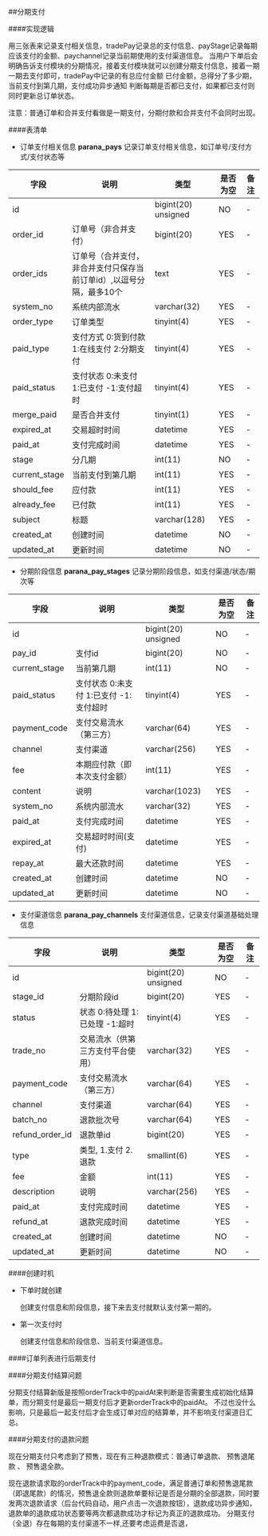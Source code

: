 ##分期支付

####实现逻辑

用三张表来记录支付相关信息，tradePay记录总的支付信息、payStage记录每期应该支付的金额、paychannel记录当前期使用的支付渠道信息。
当用户下单后会明确告诉支付模块的分期情况，接着支付模块就可以创建分期支付信息，接着一期一期去支付即可，tradePay中记录的有总应付金额
已付金额，总得分了多少期，当前支付到第几期，支付成功异步通知 判断每期是否都已支付，如果都已支付则同时更新总订单状态。

注意：普通订单和合并支付看做是一期支付，分期付款和合并支付不会同时出现。


####表清单

* 订单支付相关信息
**parana_pays**  记录订单支付相关信息，如订单号/支付方式/支付状态等

| 字段  |  说明 | 类型 | 是否为空 | 备注
|------|-------|-----|------|--------
|id||bigint(20) unsigned|NO| - |
|order_id|订单号（非合并支付）|bigint(20)|YES| - |
|order_ids|订单号（合并支付，非合并支付只保存当前订单id）,以逗号分隔，最多10个|text|YES| - |
|system_no|系统内部流水|varchar(32)|YES| - |
|order_type|订单类型|tinyint(4)|YES| - |
|paid_type|支付方式 0:货到付款 1:在线支付 2:分期支付|tinyint(4)|YES| - |
|paid_status|支付状态 0:未支付 1:已支付 -1:支付超时|tinyint(4)|YES| - |
|merge_paid|是否合并支付|tinyint(1)|YES| - |
|expired_at|交易超时时间|datetime|YES| - |
|paid_at|支付完成时间|datetime|YES| - |
|stage|分几期|int(11)|NO| - |
|current_stage|当前支付到第几期|int(11)|YES| - |
|should_fee|应付款|int(11)|YES| - |
|already_fee|已付款|int(11)|YES| - |
|subject|标题|varchar(128)|YES| - |
|created_at|创建时间|datetime|NO| - |
|updated_at|更新时间|datetime|NO| - |



* 分期阶段信息
**parana_pay_stages**  记录分期阶段信息，如支付渠道/状态/期次等

| 字段  |  说明 | 类型 | 是否为空 | 备注
|------|-------|-----|------|--------
|id||bigint(20) unsigned|NO| - |
|pay_id|支付id|bigint(20)|NO| - |
|current_stage|当前第几期|int(11)|NO| - |
|paid_status|支付状态 0:未支付 1:已支付 -1:支付超时|tinyint(4)|YES| - |
|payment_code|支付交易流水（第三方）|varchar(64)|YES| - |
|channel|支付渠道|varchar(256)|YES| - |
|fee|本期应付款（即本次支付金额）|int(11)|YES| - |
|content|说明|varchar(1023)|YES| - |
|system_no|系统内部流水|varchar(32)|YES| - |
|paid_at|支付完成时间|datetime|YES| - |
|expired_at|交易超时时间(支付)|datetime|YES| - |
|repay_at|最大还款时间|datetime|YES| - |
|created_at|创建时间|datetime|NO| - |
|updated_at|更新时间|datetime|NO| - |



* 支付渠道信息
**parana_pay_channels**  支付渠道信息，记录支付渠道基础处理信息

| 字段  |  说明 | 类型 | 是否为空 | 备注
|------|-------|-----|------|--------
|id||bigint(20) unsigned|NO| - |
|stage_id|分期阶段id|bigint(20)|YES| - |
|status|状态 0:待处理 1:已处理 -1:超时|tinyint(4)|YES| - |
|trade_no|交易流水（供第三方支付平台使用）|varchar(32)|YES| - |
|payment_code|支付交易流水（第三方）|varchar(64)|YES| - |
|channel|支付渠道|varchar(64)|YES| - |
|batch_no|退款批次号|varchar(64)|YES| - |
|refund_order_id|退款单id|bigint(20)|YES| - |
|type|类型, 1.支付 2.退款|smallint(6)|YES| - |
|fee|金额|int(11)|YES| - |
|description|说明|varchar(256)|YES| - |
|paid_at|支付完成时间|datetime|YES| - |
|refund_at|退款完成时间|datetime|YES| - |
|created_at|创建时间|datetime|NO| - |
|updated_at|更新时间|datetime|NO| - |


####创建时机

* 下单时就创建
  
  创建支付信息和阶段信息，接下来去支付就默认支付第一期的。
* 第一次支付时
  
  创建支付信息和阶段信息、当前支付渠道信息。

####订单列表进行后期支付

####分期支付结算问题

分期支付结算新版是按照orderTrack中的paidAt来判断是否需要生成初始化结算单，而分期支付是最后一期支付后才更新orderTrack中的paidAt。
不过也没什么影响，只是最后一起支付后才会生成订单对应的结算单，并不影响支付渠道日汇总。

####分期支付的退款问题

现在分期支付只考虑到了预售，现在有三种退款模式：普通订单退款、 预售退尾款 、 预售退全款。

现在退款请求取的orderTrack中的payment_code，满足普通订单和预售退尾款（即退尾款）的情况，预售退全款则退款单要标记是否是分期的全部退款，同时要发两次退款请求（后台代码自动，用户点击一次退款按钮），退款成功异步通知，退款单的退款成功状态要等两次都退款成功才标记为真正的退款成功。
分期支付（全退）存在每期的支付渠道不一样,还要考虑运费是否退，




